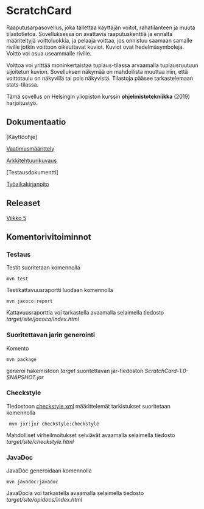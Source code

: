 # **ScratchCard**

Raaputusarpasovellus, joka tallettaa käyttäjän voitot, rahatilanteen ja muuta tilastotietoa. Sovelluksessa on avattavia raaputuskenttiä ja ennalta määriteltyjä voittoluokkia, ja pelaaja voittaa, jos onnistuu saamaan samalle riville jotkin voittoon oikeuttavat kuviot. Kuviot ovat hedelmäsymboleja. Voitto voi osua useammalle riville.

Voittoa voi yrittää moninkertaistaa tuplaus-tilassa arvaamalla tuplausruutuun sijoitetun kuvion. Sovelluksen näkymää on mahdollista muuttaa niin, että voittotaulu on näkyvillä tai pois näkyvistä. Tilastoja pääsee tarkastelemaan stats-tilassa.

Tämä sovellus on Helsingin yliopiston kurssin **ohjelmistotekniikka** (2019) harjoitustyö.

## Dokumentaatio
[Käyttöohje]

[Vaatimusmäärittely](https://github.com/hartzka/ot-harjoitustyo/blob/master/dokumentaatio/vaatimusmaarittely.md)

[Arkkitehtuurikuvaus](https://github.com/hartzka/ot-harjoitustyo/blob/master/dokumentaatio/arkkitehtuuri.md)

[Testausdokumentti]

[Työaikakirjanpito](https://github.com/hartzka/ot-harjoitustyo/blob/master/dokumentaatio/tyoaikakirjanpito.md)

## Releaset
[Viikko 5](https://github.com/hartzka/ot-harjoitustyo/releases/tag/Viikko5)

## Komentorivitoiminnot

### Testaus

Testit suoritetaan komennolla

```
mvn test
```

Testikattavuusraportti luodaan komennolla

```
mvn jacoco:report
```

Kattavuusraporttia voi tarkastella avaamalla selaimella tiedosto _target/site/jacoco/index.html_

### Suoritettavan jarin generointi

Komento

```
mvn package
```

generoi hakemistoon _target_ suoritettavan jar-tiedoston _ScratchCard-1.0-SNAPSHOT.jar_

### Checkstyle

Tiedostoon [checkstyle.xml](https://github.com/hartzka/ot-harjoitustyo/blob/master/ScratchCard/checkstyle.xml) määrittelemät tarkistukset suoritetaan komennolla

```
 mvn jxr:jxr checkstyle:checkstyle
```

Mahdolliset virheilmoitukset selviävät avaamalla selaimella tiedosto _target/site/checkstyle.html_

### JavaDoc

JavaDoc generoidaan komennolla

```
mvn javadoc:javadoc
```

JavaDocia voi tarkastella avaamalla selaimella tiedosto _target/site/apidocs/index.html_


